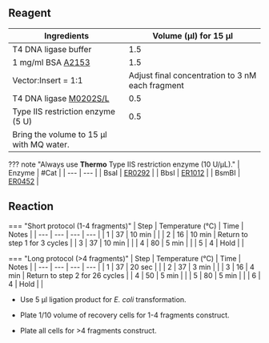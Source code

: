 ## **Reagent**

| Ingredients | Volume (μl) for 15 μl |
| --- | --- |
| T4 DNA ligase buffer | 1.5 |
| 1 mg/ml BSA [A2153](https://www.sigmaaldrich.com/US/en/product/sigma/a2153) | 1.5 |
| Vector:Insert = 1:1 | Adjust final concentration to 3 nM each fragment |
| T4 DNA ligase [M0202S/L](https://www.neb.com/en-us/products/m0202-t4-dna-ligase?srsltid=AfmBOooC_B2CrgDfYhkHVJSE16ixtbbY1rEJB1Sw-qXOZrWjJvTnLG3T) | 0.5 |
| Type IIS restriction enzyme (5 U) | 0.5 |
| Bring the volume to 15 μl with MQ water. | |
    
??? note "Always use **Thermo** Type IIS restriction enzyme (10 U/μL)."
    | Enzyme | #Cat |
    | --- | --- |
    | BsaI | [ER0292](https://www.thermofisher.com/order/catalog/product/ER0292) |
    | BbsI | [ER1012](https://www.thermofisher.com/order/catalog/product/ER1012?SID=srch-srp-ER1012) |
    | BsmBI | [ER0452](https://www.thermofisher.com/order/catalog/product/ER0452) |



## **Reaction**

=== "Short protocol (1-4 fragments)"
    | Step | Temperature (℃) | Time | Notes |
    | --- | --- | --- | --- |
    | 1 | 37 | 10 min | |
    | 2 | 16 | 10 min | Return to step 1 for 3 cycles |
    | 3 | 37 | 10 min | |
    | 4 | 80 | 5 min | |
    | 5 | 4 | Hold | |

=== "Long protocol (>4 fragments)"
    | Step | Temperature (℃) | Time | Notes |
    | --- | --- | --- | --- |
    | 1 | 37 | 20 sec | |
    | 2 | 37 | 3 min | |
    | 3 | 16 | 4 min | Return to step 2 for 26 cycles |
    | 4 | 50 | 5 min | |
    | 5 | 80 | 5 min | |
    | 6 | 4 | Hold | |

* Use 5 μl ligation product for *E. coli* transformation.

* Plate 1/10 volume of recovery cells for 1-4 fragments construct.

* Plate all cells for >4 fragments construct.

